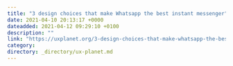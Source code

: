 ```yaml
---
title: "3 design choices that make Whatsapp the best instant messenger"
date: 2021-04-10 20:13:17 +0000
dateadded: 2021-04-12 09:29:10 +0100
description: ""
link: "https://uxplanet.org/3-design-choices-that-make-whatsapp-the-best-instant-messenger-edaa433d92de?source=rss----819cc2aaeee0---4"
category:
directory: _directory/ux-planet.md
---
```

